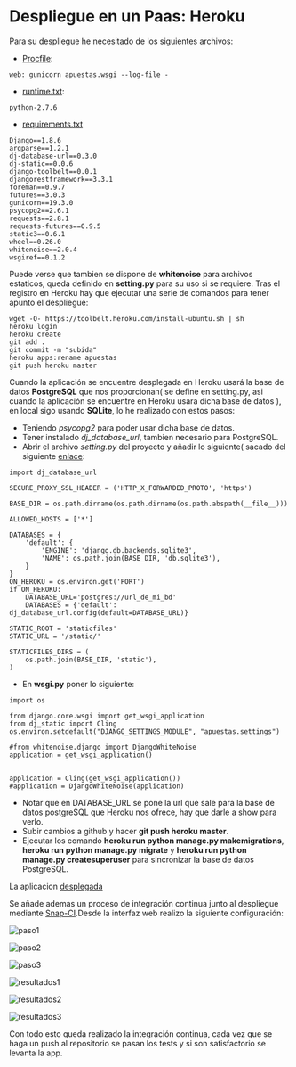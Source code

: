 # Despliegue en un Paas: Heroku

Para su despliegue he necesitado de los siguientes archivos:
- [Procfile](https://github.com/javiergarridomellado/IV_javiergarridomellado/blob/master/Procfile):
```
web: gunicorn apuestas.wsgi --log-file -
```

- [runtime.txt](https://github.com/javiergarridomellado/IV_javiergarridomellado/blob/master/runtime.txt):
```
python-2.7.6
```
- [requirements.txt](https://github.com/javiergarridomellado/IV_javiergarridomellado/blob/master/requirements.txt)
```
Django==1.8.6
argparse==1.2.1
dj-database-url==0.3.0
dj-static==0.0.6
django-toolbelt==0.0.1
djangorestframework==3.3.1
foreman==0.9.7
futures==3.0.3
gunicorn==19.3.0
psycopg2==2.6.1
requests==2.8.1
requests-futures==0.9.5
static3==0.6.1
wheel==0.26.0
whitenoise==2.0.4
wsgiref==0.1.2
```
Puede verse que tambien se dispone de **whitenoise** para archivos estaticos, queda definido en **setting.py** para su uso si se requiere.
Tras el registro en Heroku hay que ejecutar una serie de comandos para tener apunto el despliegue:
```
wget -O- https://toolbelt.heroku.com/install-ubuntu.sh | sh   
heroku login
heroku create
git add .
git commit -m "subida"
heroku apps:rename apuestas
git push heroku master
```
Cuando la aplicación se encuentre desplegada en Heroku usará la base de datos **PostgreSQL** que nos proporcionan( se define en setting.py, asi cuando la aplicación se encuentre en Heroku usara dicha base de datos ), en local sigo usando **SQLite**, lo he realizado con estos pasos:
- Teniendo *psycopg2* para poder usar dicha base de datos.
- Tener instalado *dj_database_url*, tambien necesario para PostgreSQL.
- Abrir el archivo *setting.py* del proyecto y añadir lo siguiente( sacado del siguiente [enlace](http://stackoverflow.com/questions/26080303/improperlyconfigured-settings-databases-is-improperly-configured-please-supply):
```
import dj_database_url

SECURE_PROXY_SSL_HEADER = ('HTTP_X_FORWARDED_PROTO', 'https')

BASE_DIR = os.path.dirname(os.path.dirname(os.path.abspath(__file__)))

ALLOWED_HOSTS = ['*']

DATABASES = {
    'default': {
        'ENGINE': 'django.db.backends.sqlite3',
        'NAME': os.path.join(BASE_DIR, 'db.sqlite3'),
    }
}
ON_HEROKU = os.environ.get('PORT')
if ON_HEROKU:
	DATABASE_URL='postgres://url_de_mi_bd'
	DATABASES = {'default': dj_database_url.config(default=DATABASE_URL)}

STATIC_ROOT = 'staticfiles'
STATIC_URL = '/static/'

STATICFILES_DIRS = (
    os.path.join(BASE_DIR, 'static'),
)
```
- En **wsgi.py** poner lo siguiente:
```
import os

from django.core.wsgi import get_wsgi_application
from dj_static import Cling
os.environ.setdefault("DJANGO_SETTINGS_MODULE", "apuestas.settings")

#from whitenoise.django import DjangoWhiteNoise
application = get_wsgi_application()


application = Cling(get_wsgi_application())
#application = DjangoWhiteNoise(application)
```
- Notar que en DATABASE_URL se pone la url que sale para la base de datos postgreSQL que Heroku nos ofrece, hay que darle a show para verlo.
- Subir cambios a github y hacer **git push heroku master**.
- Ejecutar los comando **heroku run python manage.py makemigrations**, **heroku run python manage.py migrate** y **heroku run python manage.py createsuperuser** para sincronizar la base de datos PostgreSQL.
 

La aplicacion [desplegada](https://apuestas.herokuapp.com/)

Se añade ademas un proceso de integración continua junto al despliegue mediante [Snap-CI](https://snap-ci.com).Desde la interfaz web realizo la siguiente configuración:

![paso1](http://i1045.photobucket.com/albums/b457/Francisco_Javier_G_M/snap1_zpsgowrqt6s.png)

![paso2](http://i1045.photobucket.com/albums/b457/Francisco_Javier_G_M/snaptest_zpsjmbr7ezk.png)

![paso3](http://i1045.photobucket.com/albums/b457/Francisco_Javier_G_M/snapdespliegue_zpsgoc8n8bo.png)

![resultados1](http://i1045.photobucket.com/albums/b457/Francisco_Javier_G_M/snappasantest_zpstn0bgbtl.png)

![resultados2](http://i1045.photobucket.com/albums/b457/Francisco_Javier_G_M/snaptest2_zps2t6125ue.png)

![resultados3](http://i1045.photobucket.com/albums/b457/Francisco_Javier_G_M/snapdespliegue2_zpsgmdw0np4.png)

Con todo esto queda realizado la integración continua, cada vez que se haga un push al repositorio se pasan los tests y si son satisfactorio se levanta la app.
